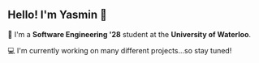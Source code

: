 ## Hello! I'm Yasmin 👋
🐰 I'm a **Software Engineering '28** student at the **University of Waterloo**.

💻  I'm currently working on many different projects...so stay tuned!

